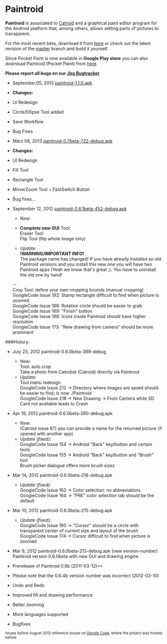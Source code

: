 Paintroid
=========

**Paintroid** is associated to [Catroid](https://github.com/Catrobat/Catroid) and a graphical paint editor program for the Android platform that, among others, allows setting parts of pictures to transparent.

For the most recent beta, download it from [here](http://jenkins.catrob.at/view/All-Categories/view/Paintroid/job/Paintroid/lastSuccessfulBuild/artifact/Paintroid/bin/) or check out the latest revision of the [master](https://github.com/Catrobat/Paintroid/commits/master) branch and build it yourself.

Since Pocket Paint is now available in **Google Play store** you can also download Paintroid (Pocket Paint) from [here](https://play.google.com/store/apps/details?id=org.catrobat.paintroid).

**Please report all bugs on our [Jira Bugtracker](https://jira.catrob.at/secure/CreateIssue.jspa?pid=10401&issuetype=1)**

* September,05, 2013 [paintroid-1.1.0.apk](https://play.google.com/store/apps/details?id=org.catrobat.paintroid)
 * **Changes:**
 * UI Redesign
 * Circle/Ellipse Tool added
 * Save Workflow
 * Bug Fixes


* März 08, 2013 [paintroid-0.7beta-722-debug.apk](http://jenkins.catrob.at/view/All-Categories/view/Paintroid/job/Paintroid/722/artifact/Paintroid/bin/paintroid-0.7beta-722-debug.apk)
 * **Changes:**
 * UI Redesign
 * Fill Tool
 * Rectangle Tool
 * Move/Zoom Tool + FastSwitch Button
 * Bug fixes...
 
 
 

* September 12, 2012 [paintroid-0.6.1beta-452-debug.apk](https://github.com/Catrobat/Paintroid/downloads)  
  * *New:*  
  * **Complete new GUI**
  Tool:   
  Eraser Tool  
  Flip Tool (flip whole image only)
        
  * *Update:*  
  **!WARNING/IMPORTANT INFO!**  
The package name has changed! If you have already installed an old Paintroid versions and you install this new one you will have two Paintroid apps (Yeah we know that's great ;). You have to uninstall the old one by hand!  

  --  
  Crop Tool: define your own cropping bounds (manual cropping)  
  GoogleCode Issue 192: Stamp rectangle difficult to find when picture is zoomed  
  GoogleCode Issue 166: Rotation circle should be easier to grab	 
  GoogleCode Issue 169: "Finish" button  
  GoogleCode Issue 168: Icons inside Paintroid should have higher resolution  
  GoogleCode Issue 173: "New drawing from camera" should be more prominent  


###History:

* July 23, 2012 paintroid-0.6.0beta-369-debug  
  * *New:*  
  Tool: auto crop  
  Take a photo from Catrobat (Catroid) directly via Paintroid  
  * *Update:*  
  Tool menu redesign  
  GoogleCode Issue 212 -> Directory where images are saved should be easier to find; is now ./Paintroid  
  GoogleCode Issue 218 -> New Drawing -> From Camera while SD Card not available leads to Crash   

* Apr 19, 2012 paintroid-0.6.0beta-260-debug.apk  
  * *New:*  
  (Catroid issue 87) you can provide a name for the returned picture (if opened with another app)  
  * *Update (fixed):*  
  GoogleCode Issue 154 -> Android "Back" key/button and certain tools  
  GoogleCode Issue 155 -> Android "Back" key/button and "Brush" tool  
  Brush picker dialogue offers more brush sizes  

* Mar 14, 2012 paintroid-0.6.0beta-218-debug.apk
  * *Update (fixed):*  
  GoogleCode Issue 162 -> Color selection: no abbreviations  
  GoogleCode Issue 164 -> "PRE" color selection tab should be the default  

* Mar 10, 2012 paintroid-0.6.0beta-215-debug.apk  
  * *Update (fixed):*  
  GoogleCode Issue 160 -> "Cursor" should be a circle with transparent center of current size and layout of the brush  
  GoogleCode Issue 174 -> Cursor difficult to find when picture is zoomed

* Mar 9, 2012 paintroid-0.6.0beta-213-debug.apk (new version-number)
  Paintroid version 0.6.0beta with new GUI and drawing engine.

* Prerelease of Paintroid 0.6b (2011-03-12)==
 * Please note that the 0.6.4b version number was incorrect (2012-02-10) 
 * Undo and Redo
 * Improved fill and drawing performance
 * Better zooming
 * More languages supported
 * Bugfixes

<sub>Issues before August 2012 reference issues on [Google Code](https://code.google.com/p/catroid/issues/list?can=1&q=App%3DPaintroid+&colspec=ID+Type+Status+Priority+Owner+Summary&cells=tiles), where the project was hosted before</sub>
